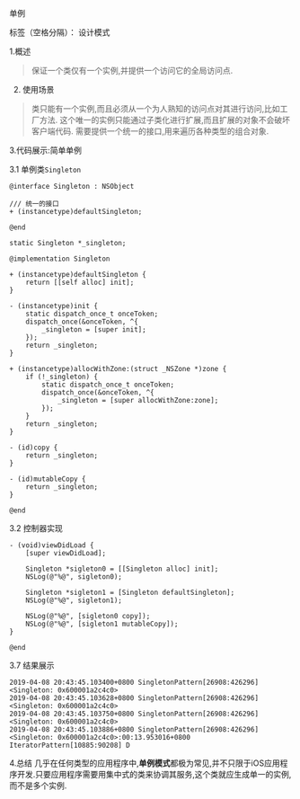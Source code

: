 ﻿单例     

标签（空格分隔）： 设计模式

1.概述

> 保证一个类仅有一个实例,并提供一个访问它的全局访问点.

2. 使用场景

> 类只能有一个实例,而且必须从一个为人熟知的访问点对其进行访问,比如工厂方法.
> 这个唯一的实例只能通过子类化进行扩展,而且扩展的对象不会破坏客户端代码.
> 需要提供一个统一的接口,用来遍历各种类型的组合对象.

3.代码展示:简单单例

3.1 单例类`Singleton`
```
@interface Singleton : NSObject

/// 统一的接口
+ (instancetype)defaultSingleton;

@end

static Singleton *_singleton;

@implementation Singleton

+ (instancetype)defaultSingleton {
    return [[self alloc] init];
}

- (instancetype)init {
    static dispatch_once_t onceToken;
    dispatch_once(&onceToken, ^{
        _singleton = [super init];
    });
    return _singleton;
}

+ (instancetype)allocWithZone:(struct _NSZone *)zone {
    if (!_singleton) {
        static dispatch_once_t onceToken;
        dispatch_once(&onceToken, ^{
            _singleton = [super allocWithZone:zone];
        });
    }
    return _singleton;
}

- (id)copy {
    return _singleton;
}

- (id)mutableCopy {
    return _singleton;
}

@end

```

3.2 控制器实现
```
- (void)viewDidLoad {
    [super viewDidLoad];
    
    Singleton *sigleton0 = [[Singleton alloc] init];
    NSLog(@"%@", sigleton0);
    
    Singleton *sigleton1 = [Singleton defaultSingleton];
    NSLog(@"%@", sigleton1);
    
    NSLog(@"%@", [sigleton0 copy]);
    NSLog(@"%@", [sigleton1 mutableCopy]);
}

@end
```

3.7 结果展示
```
2019-04-08 20:43:45.103400+0800 SingletonPattern[26908:426296] <Singleton: 0x600001a2c4c0>
2019-04-08 20:43:45.103628+0800 SingletonPattern[26908:426296] <Singleton: 0x600001a2c4c0>
2019-04-08 20:43:45.103750+0800 SingletonPattern[26908:426296] <Singleton: 0x600001a2c4c0>
2019-04-08 20:43:45.103886+0800 SingletonPattern[26908:426296] <Singleton: 0x600001a2c4c0>:00:13.953016+0800 IteratorPattern[10885:90208] D
```
4.总结
几乎在任何类型的应用程序中,**单例模式**都极为常见,并不只限于iOS应用程序开发.只要应用程序需要用集中式的类来协调其服务,这个类就应生成单一的实例,而不是多个实例.
